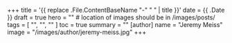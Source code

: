 +++
title = '{{ replace .File.ContentBaseName "-" " " | title }}'
date = {{ .Date }}
draft = true
hero = "" # location of images should be in /images/posts/
tags = [ "", "", "" ]
toc = true
summary = ""
[author]
    name = "Jeremy Meiss"
    image = "/images/author/jeremy-meiss.jpg"
+++
